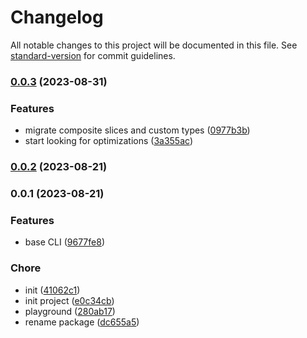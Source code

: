 # Changelog

All notable changes to this project will be documented in this file. See [standard-version](https://github.com/conventional-changelog/standard-version) for commit guidelines.

### [0.0.3](https://github.com/prismicio/prismic-upgrade-from-legacy/compare/v0.0.2...v0.0.3) (2023-08-31)


### Features

* migrate composite slices and custom types ([0977b3b](https://github.com/prismicio/prismic-upgrade-from-legacy/commit/0977b3b91f03743a97664030e2f0cd89c165a601))
* start looking for optimizations ([3a355ac](https://github.com/prismicio/prismic-upgrade-from-legacy/commit/3a355aca762dd695c9b28787d6812d1693249abf))

### [0.0.2](https://github.com/prismicio/prismic-upgrade-from-legacy/compare/v0.0.1...v0.0.2) (2023-08-21)

### 0.0.1 (2023-08-21)


### Features

* base CLI ([9677fe8](https://github.com/prismicio/prismic-upgrade-from-legacy/commit/9677fe85fd14429cebd190258a2ff0402d427252))


### Chore

* init ([41062c1](https://github.com/prismicio/prismic-upgrade-from-legacy/commit/41062c139fae6965beb71595edc19c93426c2f78))
* init project ([e0c34cb](https://github.com/prismicio/prismic-upgrade-from-legacy/commit/e0c34cbfd9bf5dac6365a6761f8dcc73baad98f3))
* playground ([280ab17](https://github.com/prismicio/prismic-upgrade-from-legacy/commit/280ab17f91f375238eaccec0e1de15bedf9f8b76))
* rename package ([dc655a5](https://github.com/prismicio/prismic-upgrade-from-legacy/commit/dc655a58b488817e7294fbdc39091b99e6a4e5ea))
